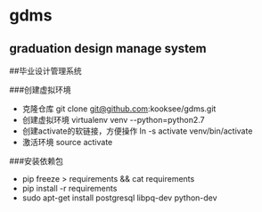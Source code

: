# gdms
## graduation design manage system
##毕业设计管理系统


###创建虚拟环境
* 克隆仓库 git clone git@github.com:kooksee/gdms.git
* 创建虚拟环境 virtualenv venv --python=python2.7
* 创建activate的软链接，方便操作 ln -s activate venv/bin/activate
* 激活环境 source activate

###安装依赖包
* pip freeze > requirements && cat requirements
* pip install -r requirements
* sudo apt-get install postgresql libpq-dev python-dev
